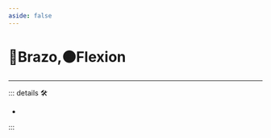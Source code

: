 ```yaml
---
aside: false
---
```

# 🔷<soma>Brazo</soma>,🟠<motor>Flexion</motor>

---

<!-- =================================================== -->
<!-- =================================================== -->
<!-- =================================================== -->
<!-- =================================================== -->
<!-- =================================================== -->
::: details 🛠

-

:::
